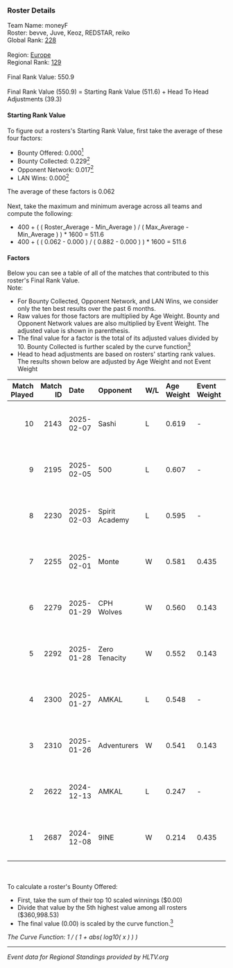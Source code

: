 ### Roster Details<br />
Team Name: moneyF<br />
Roster: bevve, Juve, Keoz, REDSTAR, reiko<br />
Global Rank: [228](../../standings_global_2025_05_05.md)<br />
<br />
Region: [Europe]( ../../standings_europe_2025_05_05.md)<br />
Regional Rank: [129]( ../../standings_europe_2025_05_05.md)<br />
<br />
Final Rank Value:  550.9<br />
<br />
Final Rank Value (550.9) = Starting Rank Value (511.6) + Head To Head Adjustments (39.3)<br />

#### Starting Rank Value<br />
To figure out a rosters's Starting Rank Value, first take the average of these four factors:<br />
- Bounty Offered: 0.000[<sup>1</sup>](#table2)
- Bounty Collected: 0.229[<sup>2</sup>](#table1)
- Opponent Network: 0.017[<sup>2</sup>](#table1)
- LAN Wins: 0.000[<sup>2</sup>](#table1)

The average of these factors is 0.062<br />
<br />
Next, take the maximum and minimum average across all teams and compute the following:<br />
- 400 + ( ( Roster_Average - Min_Average ) / ( Max_Average - Min_Average ) ) * 1600 = 511.6
- 400 + ( ( 0.062 - 0.000 ) / ( 0.882 - 0.000 ) ) * 1600 = 511.6


#### Factors<br />
Below you can see a table of all of the matches that contributed to this roster's Final Rank Value.<br />
Note:<br />

- For Bounty Collected, Opponent Network, and LAN Wins, we consider only the ten best results over the past 6 months.
- Raw values for those factors are multiplied by Age Weight. Bounty and Opponent Network values are also multiplied by Event Weight. The adjusted value is shown in parenthesis.
- The final value for a factor is the total of its adjusted values divided by 10. Bounty Collected is further scaled by the curve function[<sup>3</sup>](#curveFunction)
- Head to head adjustments are based on rosters' starting rank values. The results shown below are adjusted by Age Weight and not Event Weight
<span id="table1"></span><br />


| Match Played | Match ID | Date       | Opponent       | W/L | Age Weight | Event Weight | Bounty Collected | Opponent Network | LAN Wins  | H2H Adj. | Roster                                  |
| -: | -: | :- | :- | :- | :- | :- | :- | :- | :- | -: | :- |
|           10 |     2143 | 2025-02-07 | Sashi          | L   | 0.619      | -            | -                | -                | -         |    -2.31 | bevve, Juve, Keoz, REDSTAR, reiko       |
|            9 |     2195 | 2025-02-05 | 500            | L   | 0.607      | -            | -                | -                | -         |    -2.03 | bevve, Juve, Keoz, REDSTAR, reiko       |
|            8 |     2230 | 2025-02-03 | Spirit Academy | L   | 0.595      | -            | -                | -                | -         |    -2.91 | Keoz, REDSTAR, reiko, sinnopsyy, smooya |
|            7 |     2255 | 2025-02-01 | Monte          | W   | 0.581      | 0.435        | 0.005 (0.001)    | 0.162 (0.041)    | 0 (0.000) |    13.84 | Keoz, REDSTAR, reiko, sinnopsyy, smooya |
|            6 |     2279 | 2025-01-29 | CPH Wolves     | W   | 0.560      | 0.143        | 0.003 (0.000)    | 0.300 (0.024)    | 0 (0.000) |    12.50 | Keoz, REDSTAR, reiko, sinnopsyy, smooya |
|            5 |     2292 | 2025-01-28 | Zero Tenacity  | W   | 0.552      | 0.143        | 0.008 (0.001)    | 0.439 (0.035)    | 0 (0.000) |    13.65 | Keoz, REDSTAR, reiko, sinnopsyy, smooya |
|            4 |     2300 | 2025-01-27 | AMKAL          | L   | 0.548      | -            | -                | -                | -         |    -4.60 | Keoz, REDSTAR, reiko, sinnopsyy, smooya |
|            3 |     2310 | 2025-01-26 | Adventurers    | W   | 0.541      | 0.143        | 0.000 (0.000)    | 0.002 (0.000)    | 0 (0.000) |     7.66 | Keoz, REDSTAR, reiko, sinnopsyy, smooya |
|            2 |     2622 | 2024-12-13 | AMKAL          | L   | 0.247      | -            | -                | -                | -         |    -2.64 | Keoz, REDSTAR, reiko, sinnopsyy, smooya |
|            1 |     2687 | 2024-12-08 | 9INE           | W   | 0.214      | 0.435        | 0.023 (0.002)    | 0.752 (0.070)    | 0 (0.000) |     6.10 | Keoz, REDSTAR, reiko, sinnopsyy, smooya |

<br />
<span id="table2"></span><br />
To calculate a roster's Bounty Offered:<br />

- First, take the sum of their top 10 scaled winnings ($0.00)
- Divide that value by the 5th highest value among all rosters ($360,998.53)
- The final value (0.00) is scaled by the curve function.[<sup>3</sup>](#curveFunction)

<span id="curveFunction"></span>_The Curve Function: 1 / ( 1 + abs( log10( x ) ) )_<br />

---
_Event data for Regional Standings provided by HLTV.org_<br />
